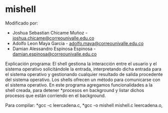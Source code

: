 # mishell

Modificado por: 
* Joshua Sebastian Chicame Muñoz - joshua.chicame@correounivalle.edu.co
* Adolfo Leon Maya Garcia - adolfo.maya@correounivalle.edu.co
* Damian Alessandro Espinosa Espinosa - damian.espinosa@correounivalle.edu.co

Explicación programa: 
El shell gestiona la interacción entre el usuario y el sistema operativo 
solicitándole la entrada, interpretando dicha entrada para el sistema operativo y gestionando cualquier
resultado de salida procedente del sistema operativo. Los shells ofrecen un método para comunicarse con 
el sistema operativo. En este programa agregamos funcionalidades a la shell creada, 
para detener *procesos en background y listar dichos procesos que están corriendo en el background.

Para compilar:
*gcc -c leercadena.c,
*gcc -o mishell mishell.c leercadena.o,

